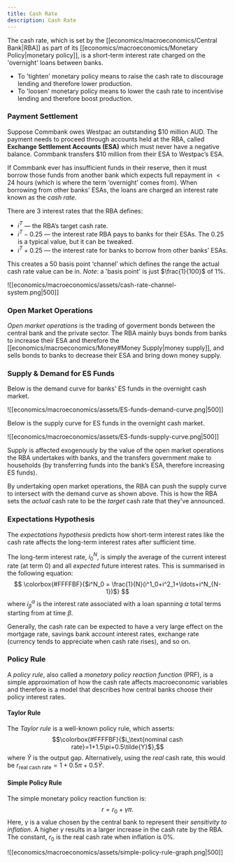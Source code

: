 ```yaml
---
title: Cash Rate
description: Cash Rate
---
```


The cash rate, which is set by the [[economics/macroeconomics/Central Bank|RBA]] as part of its [[economics/macroeconomics/Monetary Policy|monetary policy]], is a short-term interest rate charged on the 'overnight' loans between banks.
- To 'tighten' monetary policy means to raise the cash rate to discourage lending and therefore lower production.
- To 'loosen' monetary policy means to lower the cash rate to incentivise lending and therefore boost production.

### Payment Settlement
Suppose Commbank owes Westpac an outstanding $10 million AUD. The payment needs to proceed through accounts held at the RBA, called **Exchange Settlement Accounts (ESA)** which must never have a negative balance. Commbank transfers $10 million from their ESA to Westpac’s ESA. 

If Commbank ever has insufficient funds in their reserve, then it must borrow those funds from another bank which expects full repayment in $<24$ hours (which is where the term ‘overnight’ comes from). When borrowing from other banks' ESAs, the loans are charged an interest rate known as the *cash rate*.

There are 3 interest rates that the RBA defines:
- $i^T$ — the RBA’s target cash rate.
- $i^T-0.25$ — the interest rate RBA pays to banks for their ESAs. The $0.25$ is a typical value, but it can be tweaked.
- $i^T+0.25$ — the interest rate for banks to borrow from other banks’ ESAs.

This creates a 50 basis point ‘channel’ which defines the range the actual cash rate value can be in. *Note*: a 'basis point' is just $\frac{1}{100}$ of $1\%$. 

![[economics/macroeconomics/assets/cash-rate-channel-system.png|500]]

### Open Market Operations
*Open market operations* is the trading of goverment bonds between the central bank and the private sector. The RBA mainly buys bonds from banks to increase their ESA and therefore the [[economics/macroeconomics/Money#Money Supply|money supply]], and sells bonds to banks to decrease their ESA and bring down money supply.

### Supply & Demand for ES Funds
Below is the demand curve for banks' ES funds in the overnight cash market.

![[economics/macroeconomics/assets/ES-funds-demand-curve.png|500]]

Below is the supply curve for ES funds in the overnight cash market.

![[economics/macroeconomics/assets/ES-funds-supply-curve.png|500]]

Supply is affected exogenously by the value of the open market operations the RBA undertakes with banks, and the transfers government make to households (by transferring funds into the bank’s ESA, therefore increasing ES funds).

By undertaking open market operations, the RBA can push the supply curve to intersect with the demand curve as shown above. This is how the RBA sets the *actual* cash rate to be the *target* cash rate that they’ve announced.

### Expectations Hypothesis
The *expectations hypothesis* predicts how short-term interest rates like the cash rate affects the long-term interest rates after sufficient time. 

The long-term interest rate, $i^N_0$, is simply the average of the current interest rate (at term 0) and all *expected* future interest rates. This is summarised in the following equation:
$$
	\colorbox{#FFFFBF}{$i^N_0 = \frac{1}{N}(i^1_0+i^2_1+\ldots+i^N_{N-1})$}
$$
where $i^\alpha_\beta$ is the interest rate associated with a loan spanning $\alpha$ total terms starting from at time $\beta$.

Generally, the cash rate can be expected to have a very large effect on the mortgage rate, savings bank account interest rates, exchange rate (currency tends to appreciate when cash rate rises), and so on.

### Policy Rule
A *policy rule*, also called a *monetary policy reaction function* (PRF), is a simple approximation of how the cash rate affects macroeconomic variables and therefore is a model that describes how central banks choose their policy interest rates. 

#### Taylor Rule
The *Taylor rule* is a well-known policy rule, which asserts:
$$\colorbox{#FFFFBF}{$i_\text{nominal cash rate}=1+1.5\pi+0.5\tilde{Y}$},$$
where $\tilde{Y}$ is the output gap. Alternatively, using the *real* cash rate, this would be $r_\text{real cash rate} = 1 + 0.5\pi + 0.5\tilde{Y}$.

#### Simple Policy Rule
The simple monetary policy reaction function is:
$$
	r = r_{0}+ \gamma \pi.
$$
Here, $\gamma$ is a value chosen by the central bank to represent their *sensitivity to inflation*. A higher $\gamma$ results in a larger increase in the cash rate by the RBA. The constant, $r_0$ is the real cash rate when inflation is $0\%$.

![[economics/macroeconomics/assets/simple-policy-rule-graph.png|500]]
